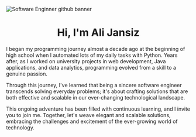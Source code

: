 ![Software Enginner github banner](https://github.com/Jansiz/Jansiz/blob/master/Software%20Enginner.png)

<h1 align="center">Hi, I'm Ali Jansiz</h1>
<p align="centre">I began my programming journey almost a decade ago at the beginning of high school when I automated lots of my daily tasks with Python. Years after, as I worked on university projects in web development, Java applications, and data analytics, programming evolved from a skill to a genuine passion.
  
Through this journey, I've learned that being a sincere software engineer transcends solving everyday problems; it's about crafting solutions that are both effective and scalable in our ever-changing technological landscape.

This ongoing adventure has been filled with continuous learning, and I invite you to join me. Together, let's weave elegant and scalable solutions, embracing the challenges and excitement of the ever-growing world of technology. </p>




